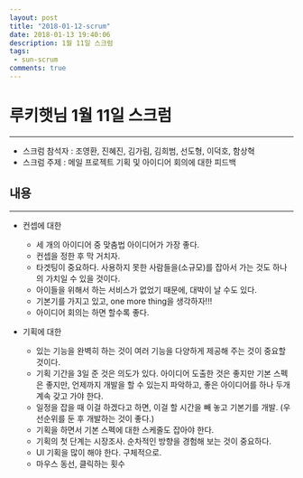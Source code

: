 ```yaml
---
layout: post
title: "2018-01-12-scrum"
date: 2018-01-13 19:40:06
description: 1월 11일 스크럼
tags: 
 - sun-scrum
comments: true
---
```



# 루키햇님 1월 11일 스크럼 
---
* 스크럼 참석자 : 조영환, 진혜진, 김가림, 김희범, 선도형, 이덕호, 함상혁
* 스크럼 주제 : 메일 프로젝트 기획 및 아이디어 회의에 대한 피드백

## 내용
---
- 컨셉에 대한
	-	세 개의 아이디어 중 맞춤법 아이디어가 가장 좋다.
	-	컨셉을 정한 후 막 거치자.
	-	타겟팅이 중요하다. 사용하지 못한 사람들을(소규모)를 잡아서 가는 것도 하나의 가치일 수 있을 것이다.
	-	아이들을 위해서 하는 서비스가 없었기 때문에, 대박이 날 수도 있다.
	-	기본기를 가지고 있고, one more thing을 생각하자!!!
	-	아이디어 회의는 하면 할수록 좋다.

- 기획에 대한
	-	있는 기능을 완벽히 하는 것이 여러 기능을 다양하게 제공해 주는 것이 중요할 것이다.
	-	기획 기간을 3일 준 것은 의도가 있다. 아이디어 도출한 것은 좋지만 기본 스펙은 좋지만, 언제까지 개발을 할 수 있는지 파악하고, 좋은 아이디어를 하나 두개 계속 갖고 가야 한다.
	-	일정을 잡을 때 이걸 하겠다고 하면, 이걸 할 시간을 빼 놓고 기본기를 개발. 
	(우선순위를 둔 후 개발하는 것이 좋다.)
	-	기획을 하면서 기본 스펙에 대한 스케줄도 잡아야 한다.
	-	기획의 첫 단계는 시장조사. 순차적인 방향을 경험해 보는 것이 중요하다.
	-	UI 기획을 많이 해야 한다. 구체적으로.
	-	마우스 동선, 클릭하는 횟수 
